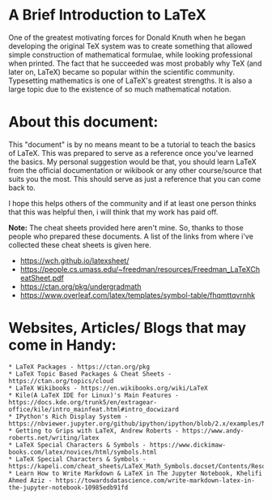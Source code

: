 # A Brief Introduction to LaTeX

One of the greatest motivating forces for Donald Knuth when he began developing the original TeX system was to create something that allowed simple construction of mathematical formulae, while looking professional when printed. The fact that he succeeded was most probably why TeX (and later on, LaTeX) became so popular within the scientific community. Typesetting mathematics is one of LaTeX's greatest strengths. It is also a large topic due to the existence of so much mathematical notation.

# About this document:
This "document" is by no means meant to be a tutorial to teach the basics of LaTeX. This was prepared to serve as a reference once you've learned the basics. My personal suggestion would be that, you should learn LaTeX from the official documentation or wikibook or any other course/source that suits you the most. This should serve as just a reference that you can come back to.

I hope this helps others of the community and if at least one person thinks that this was helpful then, i will think that my work has paid off.
 
 **Note:** The cheat sheets provided here aren't mine. So, thanks to those people who prepared these documents. A list of the links from where i've collected these cheat sheets is given here.
  * https://wch.github.io/latexsheet/
  * https://people.cs.umass.edu/~freedman/resources/Freedman_LaTeXCheatSheet.pdf
  * https://ctan.org/pkg/undergradmath
  * https://www.overleaf.com/latex/templates/symbol-table/fhqmttqvrnhk
 
 
# Websites, Articles/ Blogs that may come in Handy:
    * LaTeX Packages - https://ctan.org/pkg
    * LaTeX Topic Based Packages & Cheat Sheets - https://ctan.org/topics/cloud
    * LaTeX Wikibooks - https://en.wikibooks.org/wiki/LaTeX
    * Kile(A LaTeX IDE for Linux)'s Main Features - https://docs.kde.org/trunk5/en/extragear-office/kile/intro_mainfeat.html#intro_docwizard
    * IPython's Rich Display System - https://nbviewer.jupyter.org/github/ipython/ipython/blob/2.x/examples/Notebook/Display%20System.ipynb#LaTeX
    * Getting to Grips with LaTeX, Andrew Roberts - https://www.andy-roberts.net/writing/latex
    * LaTeX Special Characters & Symbols - https://www.dickimaw-books.com/latex/novices/html/symbols.html
    * LaTeX Special Characters & Symbols - https://kapeli.com/cheat_sheets/LaTeX_Math_Symbols.docset/Contents/Resources/Documents/index
    * Learn How to Write Markdown & LaTeX in The Jupyter Notebook, Khelifi Ahmed Aziz - https://towardsdatascience.com/write-markdown-latex-in-the-jupyter-notebook-10985edb91fd
